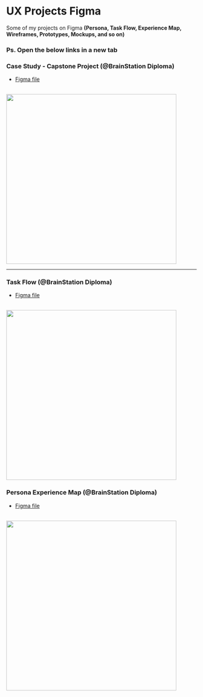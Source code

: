 # UX Projects Figma
Some of my projects on Figma <strong>(Persona, Task Flow, Experience Map, Wireframes, Prototypes, Mockups, and so on)</strong>
### Ps. Open the below links in a new tab 

### Case Study - Capstone Project (@BrainStation Diploma)
- [Figma file](https://www.figma.com/proto/TdGarrv0trP6aN1ZE0W8CU/Cap3-(Copy)?node-id=43%3A53&scaling=contain&page-id=27%3A2)
<br>
<a href="https://www.figma.com/proto/TdGarrv0trP6aN1ZE0W8CU/Cap3-(Copy)?node-id=43%3A53&scaling=contain&page-id=27%3A2" target="_blank" rel="noreferrer">
<img src="https://kleberux.com/projects/NewMacbookProMockupFrontView.png" width="450px">
</a>
<hr>

### Task Flow (@BrainStation Diploma)
- [Figma file](https://www.figma.com/proto/6T3G1XP3qnEfCLZrFfHD6D/Task-Flow-(Copy)?node-id=2%3A2&scaling=contain&page-id=0%3A1)
<br>
<a href="https://www.figma.com/proto/6T3G1XP3qnEfCLZrFfHD6D/Task-Flow-(Copy)?node-id=2%3A2&scaling=contain&page-id=0%3A1" target="_blank" rel="noreferrer">
<img src="https://kleberux.com/projects/iMacProFrontViewMockup.png" width="450px">
</a>



### Persona Experience Map (@BrainStation Diploma)
- [Figma file](https://www.figma.com/proto/Pt2oXGn0OrvXv2TsdJqECI/Persona-Experience-Map-(Copy)?node-id=2%3A2&scaling=contain&page-id=0%3A1)
<br>
<a href="https://www.figma.com/proto/Pt2oXGn0OrvXv2TsdJqECI/Persona-Experience-Map-(Copy)?node-id=2%3A2&scaling=contain&page-id=0%3A1" target="_blank" rel="noreferrer">
<img src="https://kleberux.com/projects/MacbookProFlyingMockup.png" width="450px">
</a>




